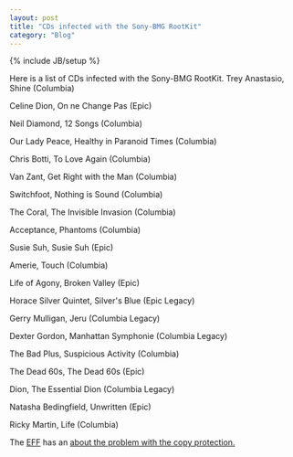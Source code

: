 ```yaml
---
layout: post
title: "CDs infected with the Sony-BMG RootKit"
category: "Blog"
---
```

{% include JB/setup %}

Here is a list of CDs infected with the Sony-BMG RootKit. Trey Anastasio, Shine (Columbia)

Celine Dion, On ne Change Pas (Epic)

Neil Diamond, 12 Songs (Columbia)

Our Lady Peace, Healthy in Paranoid Times (Columbia)

Chris Botti, To Love Again (Columbia)

Van Zant, Get Right with the Man (Columbia)

Switchfoot, Nothing is Sound (Columbia)

The Coral, The Invisible Invasion (Columbia)

Acceptance, Phantoms (Columbia)

Susie Suh, Susie Suh (Epic)

Amerie, Touch (Columbia)

Life of Agony, Broken Valley (Epic)

Horace Silver Quintet, Silver's Blue (Epic Legacy)

Gerry Mulligan, Jeru (Columbia Legacy)

Dexter Gordon, Manhattan Symphonie (Columbia Legacy)

The Bad Plus, Suspicious Activity (Columbia)

The Dead 60s, The Dead 60s (Epic)

Dion, The Essential Dion (Columbia Legacy)

Natasha Bedingfield, Unwritten (Epic)

Ricky Martin, Life (Columbia)

The [EFF](http://www.eff.org) has an [ about the problem with the copy protection.](http://www.eff.org/deeplinks/archives/004144.php)